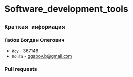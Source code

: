 # Software_development_tools
## `Краткая информация`
###  Габов Богдан Олегович
* `Ису` - 367146
* `Почта` - ggabov.b@gmail.com
### Pull requests
